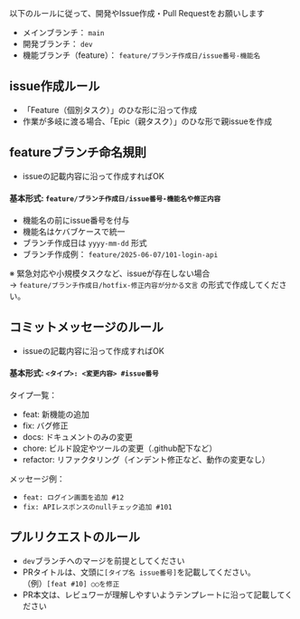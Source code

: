 以下のルールに従って、開発やIssue作成・Pull Requestをお願いします

- メインブランチ： `main`
- 開発ブランチ： `dev`
- 機能ブランチ（feature）： `feature/ブランチ作成日/issue番号-機能名`

## issue作成ルール
- 「Feature（個別タスク）」のひな形に沿って作成
- 作業が多岐に渡る場合、「Epic（親タスク）」のひな形で親issueを作成

## featureブランチ命名規則
- issueの記載内容に沿って作成すればOK

#### 基本形式: `feature/ブランチ作成日/issue番号-機能名や修正内容`

- 機能名の前にissue番号を付与
- 機能名はケバブケースで統一
- ブランチ作成日は `yyyy-mm-dd` 形式
- ブランチ作成例： `feature/2025-06-07/101-login-api`

※ 緊急対応や小規模タスクなど、issueが存在しない場合<br>
 → `feature/ブランチ作成日/hotfix-修正内容が分かる文言` の形式で作成してください。

## コミットメッセージのルール
- issueの記載内容に沿って作成すればOK

#### 基本形式: `<タイプ>: <変更内容> #issue番号`

タイプ一覧：
- feat: 新機能の追加
- fix: バグ修正
- docs: ドキュメントのみの変更
- chore: ビルド設定やツールの変更（.github配下など）
- refactor: リファクタリング（インデント修正など、動作の変更なし）

メッセージ例：
- `feat: ログイン画面を追加 #12`
- `fix: APIレスポンスのnullチェック追加 #101`

## プルリクエストのルール
- `dev`ブランチへのマージを前提としてください
- PRタイトルは、文頭に`[タイプ名 issue番号]`を記載してください。<br>
（例）`[feat #10] ○○を修正`
- PR本文は、レビュワーが理解しやすいようテンプレートに沿って記載してください

